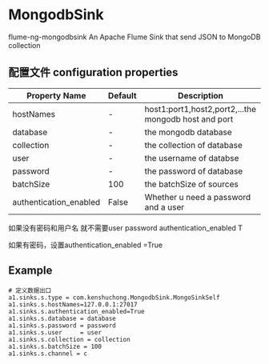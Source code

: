 # MongodbSink
flume-ng-mongodbsink
An Apache Flume Sink that send JSON to MongoDB collection

## 配置文件 configuration properties

Property Name |Default| Description
---|--- |---
hostNames | -|host1:port1,host2,port2,...the mongodb host and port
database | -| the mongodb database
collection|-|the collection of database
user|- |the username of databse
password|-|the password of database
batchSize|100| the batchSize of sources
authentication_enabled|False| Whether u need a password and a user

如果没有密码和用户名 就不需要user password authentication_enabled T 

如果有密码，设置authentication_enabled =True 

## Example
```
# 定义数据出口 
a1.sinks.s.type = com.kenshuchong.MongodbSink.MongoSinkSelf
a1.sinks.s.hostNames=127.0.0.1:27017
a1.sinks.s.authentication_enabled=True
a1.sinks.s.database = database
a1.sinks.s.password = password
a1.sinks.s.user     = user
a1.sinks.s.collection = collection
a1.sinks.s.batchSize = 100 
a1.sinks.s.channel = c 
```
